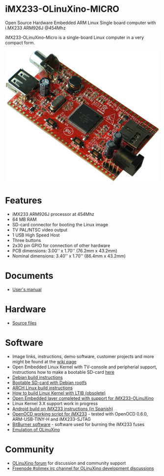 # iMX233-OLinuXino-MICRO

Open Source Hardware Embedded ARM Linux Single board computer with i.MX233 ARM926J @454Mhz

iMX233-OLinuXino-Micro is a single-board Linux computer in a very compact form.

![iMX233-OLinuXino-MICRO Top](doc/images/iMX233-OLinuXino-Micro-1.jpg "iMX233-OLinuXino-MICRO Top View")

# Features

- iMX233 ARM926J processor at 454Mhz
- 64 MB RAM
- SD-card connector for booting the Linux image
- TV PAL/NTSC video output
- 1 USB High Speed Host
- Three buttons
- 2x30 pin GPIO for connection of other hardware
- PCB dimensions: 3.00'' x 1.70'' (76.2mm x 43.2mm)
- Nominal dimensions: 3.40'' x 1.70'' (86.4mm x 43.2mm)

# Documents

- [User's manual](doc/manuals/iMX233-OLINUXINO-MICRO.pdf)

# Hardware

- [Source files](.)

# Software

- Image links, instructions, demo software, customer projects and more might be found at the [wiki page](https://www.olimex.com/wiki/IMX233)
- Open Embedded Linux Kernel with TV-console and peripherial support, instructions how to make a bootable SD-card [here](doc/OPEN-EMBEDDED-README.TXT)
- [Debian build instructions](doc/DEBIAN-BUILD.txt)
- [Bootable SD-card with Debian rootfs](doc/DEBIAN-README.TXT)
- [ARCH Linux build instructions](doc/ARCH-README.TXT)
- [How to build Linux Kernel with LTIB (obsolete)](doc/LTIB-README.TXT)
- [Open Embedded layer completed with support for iMX233-OLinuXino](https://github.com/Freescale/fsl-community-bsp-platform)
- Linux Kernel 3.X support work in progress
- [Android build on iMX233 instructions (in Spanish)](http://linuxencaja.net/wiki/Implementaci%C3%B3n_de_Android_en_procesador_i.MX233)
- [OpenOCD working script for iMX233](doc/SJTAG_TINY-H_imx233_openOCD.zip) - tested with OpenOCD 0.6.0, ARM-USB-TINY-H and iMX233-SJTAG
- [BitBurner software](doc/BitBurner.v1.0.4.6.zip) - software used for burning the iMX233 fuses
- [Emulation of OLinuXino](http://tech.groups.yahoo.com/group/olinuxino/message/631)

# Community

- [OLinuXino forum](https://www.olimex.com/forum) for discussion and community support
- [Freenode #olimex irc channel for OLinuXino development discussions](http://webchat.freenode.net/?channels=olimex)